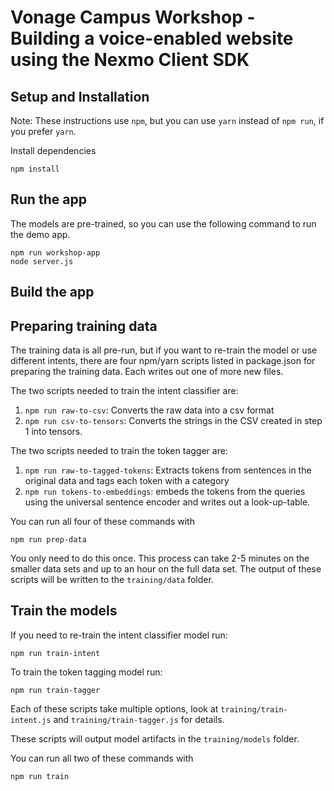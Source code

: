 # Vonage Campus Workshop - Building a voice-enabled website using the Nexmo Client SDK


## Setup and Installation

Note: These instructions use `npm`, but you can use `yarn` instead of `npm run`, if you prefer `yarn`.

Install dependencies

```
npm install
```

## Run the app

The models are pre-trained, so you can use the following command to run the demo app.

```
npm run workshop-app
node server.js
```


## Build the app



## Preparing training data

The training data is all pre-run, but if you want to re-train the model or use different intents, there are four npm/yarn scripts listed in package.json for preparing the training data. Each writes out one of more new files.

The two scripts needed to train the intent classifier are:

1. `npm run raw-to-csv`: Converts the raw data into a csv format
2. `npm run csv-to-tensors`: Converts the strings in the CSV created in step 1 into tensors.

The two scripts needed to train the token tagger are:

1. `npm run raw-to-tagged-tokens`: Extracts tokens from sentences in the original data and tags each token with a category
2. `npm run tokens-to-embeddings`: embeds the tokens from the queries using the universal sentence encoder and writes out a look-up-table.

You can run all four of these commands with

```
npm run prep-data
```

You only need to do this once. This process can take 2-5 minutes on the smaller data sets and up to an hour on the full data set. The output of these scripts will be written to the `training/data` folder.

## Train the models

If you need to re-train the intent classifier model run:

```
npm run train-intent
```

To train the token tagging model run:

```
npm run train-tagger
```

Each of these scripts take multiple options, look at `training/train-intent.js` and `training/train-tagger.js` for details.

These scripts will output model artifacts in the `training/models` folder.

You can run all two of these commands with

```
npm run train
```
